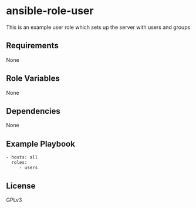 ansible-role-user
=========

This is an example user role which sets up the server with users and groups

Requirements
------------

None

Role Variables
--------------

None

Dependencies
------------

None

Example Playbook
----------------


    - hosts: all
      roles:
         - users

License
-------

GPLv3

